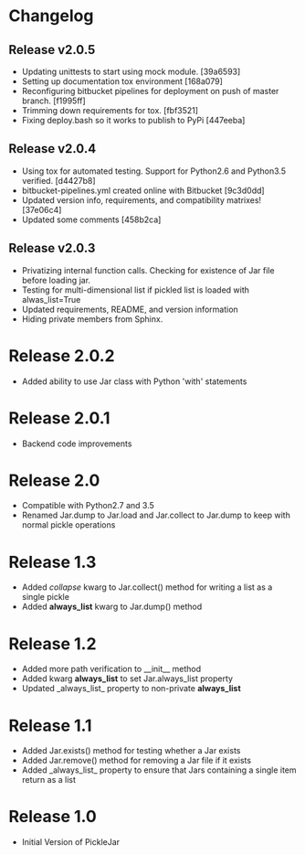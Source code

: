 # Changelog

## Release v2.0.5
 * Updating unittests to start using mock module. [39a6593]
 * Setting up documentation tox environment [168a079]
 * Reconfiguring bitbucket pipelines for deployment on push of master branch. [f1995ff]
 * Trimming down requirements for tox. [fbf3521]
 * Fixing deploy.bash so it works to publish to PyPi [447eeba]

## Release v2.0.4
 * Using tox for automated testing.  Support for Python2.6 and Python3.5 verified. [d4427b8]
 * bitbucket-pipelines.yml created online with Bitbucket [9c3d0dd]
 * Updated version info, requirements, and compatibility matrixes! [37e06c4]
 * Updated some comments [458b2ca]

## Release v2.0.3
 * Privatizing internal function calls.  Checking for existence of Jar file before loading jar.
 * Testing for multi-dimensional list if pickled list is loaded with alwas_list=True
 * Updated requirements, README, and version information
 * Hiding private members from Sphinx.

# Release 2.0.2
 * Added ability to use Jar class with Python 'with' statements

# Release 2.0.1
 * Backend code improvements

# Release 2.0
 * Compatible with Python2.7 and 3.5
 * Renamed Jar.dump to Jar.load and Jar.collect to Jar.dump to keep with normal pickle operations

# Release 1.3
 * Added *collapse* kwarg to Jar.collect() method for writing a list as a single pickle
 * Added **always_list** kwarg to Jar.dump() method

# Release 1.2
 * Added more path verification to \_\_init__ method
 * Added kwarg **always_list** to set Jar.always_list property
 * Updated \_always_list_ property to non-private **always_list**

# Release 1.1
 * Added Jar.exists() method for testing whether a Jar exists
 * Added Jar.remove() method for removing a Jar file if it exists
 * Added \_always_list_ property to ensure that Jars containing a single item return as a list

# Release 1.0
 * Initial Version of PickleJar
